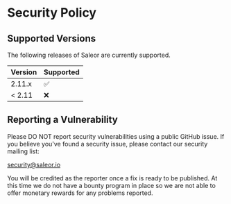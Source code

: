 # Security Policy

## Supported Versions

The following releases of Saleor are currently supported.

| Version | Supported          |
| ------- | ------------------ |
| 2.11.x  | :white_check_mark: |
| < 2.11  | :x:                |

## Reporting a Vulnerability

Please DO NOT report security vulnerabilities using a public GitHub issue. If you believe you've found a security issue, please contact our security mailing list:

security@saleor.io

You will be credited as the reporter once a fix is ready to be published. At this time we do not have a bounty program in place so we are not able to offer monetary rewards for any problems reported.
